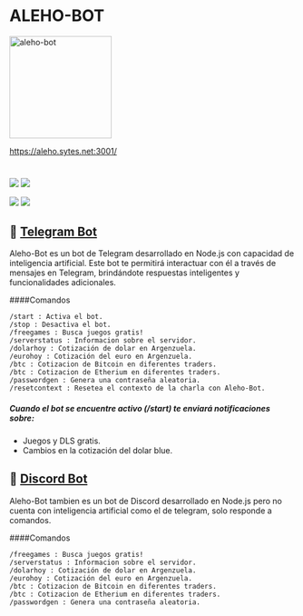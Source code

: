 # ALEHO-BOT 

<a href="https://ibb.co/px3Ld0f"><img src="https://i.ibb.co/px3Ld0f/aleho-bot.jpg" alt="aleho-bot"  width="180" height="180" /></a> 

https://aleho.sytes.net:3001/

# 
![](https://img.shields.io/github/package-json/v/aleho84/aleho-bot?style=plastic)
![](https://img.shields.io/github/issues/aleho84/aleho-bot?style=plastic)

![](https://img.shields.io/github/last-commit/aleho84/aleho-bot?style=plastic) 
![](https://img.shields.io/github/commit-activity/y/aleho84/aleho-bot?style=plastic)

## 🤖 [Telegram Bot](https://t.me/Aleho_Bot "Agrega el contacto de Aleho-Bot en tu telegram")
Aleho-Bot es un bot de Telegram desarrollado en Node.js con capacidad de inteligencia artificial. Este bot te permitirá interactuar con él a través de mensajes en Telegram, brindándote respuestas inteligentes y funcionalidades adicionales.

####Comandos

    /start : Activa el bot.
    /stop : Desactiva el bot.
    /freegames : Busca juegos gratis!
    /serverstatus : Informacion sobre el servidor.
    /dolarhoy : Cotización de dolar en Argenzuela.
    /eurohoy : Cotización del euro en Argenzuela.
	/btc : Cotizacion de Bitcoin en diferentes traders.
	/btc : Cotizacion de Etherium en diferentes traders.
    /passwordgen : Genera una contraseña aleatoria.
	/resetcontext : Resetea el contexto de la charla con Aleho-Bot.

##### Cuando el bot se encuentre activo (/start) te enviará notificaciones sobre: 
- Juegos y DLS gratis.
- Cambios en la cotización del dolar blue.

## 🤖 [Discord Bot](https://discord.com/api/oauth2/authorize?client_id=745829100186501190&permissions=8&scope=bot "Agrega el contacto de Aleho-Bot en tu Discord")
Aleho-Bot tambien es un bot de Discord desarrollado en Node.js pero no cuenta con inteligencia artificial como el de telegram, solo responde a comandos.

####Comandos

    /freegames : Busca juegos gratis!
    /serverstatus : Informacion sobre el servidor.
    /dolarhoy : Cotización de dolar en Argenzuela.
    /eurohoy : Cotización del euro en Argenzuela.
	/btc : Cotizacion de Bitcoin en diferentes traders.
	/btc : Cotizacion de Etherium en diferentes traders.
    /passwordgen : Genera una contraseña aleatoria.
